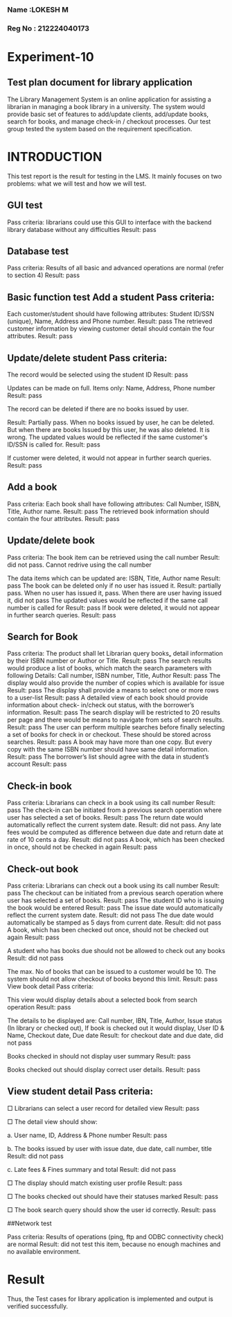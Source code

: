 ### Name :LOKESH M
### Reg No : 212224040173

# Experiment-10
## Test plan document for library application
The Library Management System is an online application for assisting a librarian in managing a 
book library in a university. The system would provide basic set of features to add/update clients, 
add/update books, search for books, and manage check-in / checkout processes. Our test group 
tested the system based on the requirement specification. 
# INTRODUCTION
This test report is the result for testing in the LMS. It mainly focuses on two problems: what 
we will test and how we will test. 
## GUI test 
Pass criteria: librarians could use this GUI to interface with the backend library database 
without any difficulties 
Result: pass 
## Database test 
Pass criteria: Results of all basic and advanced operations are normal (refer to section 4) 
Result: pass 
## Basic function test Add a student Pass criteria: 
Each customer/student should have following attributes: Student ID/SSN 
(unique), Name, Address and Phone number. 
Result: pass 
The retrieved customer information by viewing customer detail should contain 
the four attributes. 
Result: pass 
## Update/delete student Pass criteria: 
The record would be selected using the student ID 
Result: pass 

Updates can be made on full. Items only: Name, Address, Phone number 
Result: pass 

The record can be deleted if there are no books issued by user. 

Result: Partially pass. When no books issued by user, he can be deleted. But 
when there are books Issued by this user, he was also deleted. It is wrong. 
The updated values would be reflected if the same customer's ID/SSN is called 
for. 
Result: pass 

If customer were deleted, it would not appear in further search queries. 
Result: pass 

## Add a book 

 Pass criteria: 
Each book shall have following attributes: Call Number, ISBN, Title, Author 
name. 
Result: pass 
The retrieved book information should contain the four attributes. 
Result: pass 
## Update/delete book 
Pass criteria: 
The book item can be retrieved using the call number 
Result: did not pass. Cannot redrive using the call number 

 The data items which can be updated are: ISBN, Title, Author name Result: pass 
The book can be deleted only if no user has issued it. 
Result: partially pass. When no user has issued it, pass. When there are 
user having issued it, did not pass 
The updated values would be reflected if the same call number is called for Result: 
pass 
If book were deleted, it would not appear in further search queries. Result: pass 
## Search for Book
Pass criteria: 
The product shall let Librarian query books„ detail information by their 
ISBN number or Author or Title. 
Result: pass 
The search results would produce a list of books, which match the 
search parameters with following Details: Call number, ISBN 
number, Title, Author 
Result: pass 
The display would also provide the number of copies which is available for issue 
Result: pass 
The display shall provide a means to select one or more rows to a user-list Result: 
pass 
A detailed view of each book should provide information about check- 
in/check out status, with the borrower’s information. 
Result: pass 
The search display will be restricted to 20 results per page and there 
would be means to navigate from sets of search results. 
Result: pass 
The user can perform multiple searches before finally selecting a set 
of books for check in or checkout. These should be stored across 
searches. 
Result: pass 
A book may have more than one copy. But every copy with the same 
ISBN number should have same detail information. 
Result: pass 
The borrower’s list should agree with the data in student’s account Result: pass

## Check-in book 
Pass criteria: 
Librarians can check in a book using its call number 
Result: pass 
The check-in can be initiated from a previous search operation where 
user has selected a set of books. 
Result: pass 
The return date would automatically reflect the current 
system date. Result: did not pass. 
Any late fees would be computed as difference between due date and 
return date at rate of 10 cents a day. 
Result: did not pass 
A book, which has been checked in once, should not be checked in again Result: 
pass 
## Check-out book 
Pass criteria: 
Librarians can check out a book using its call number Result: pass 
The checkout can be initiated from a previous search operation where user has selected a set of 
books. 
Result: pass 
The student ID who is issuing the book would be entered Result: pass 
The issue date would automatically reflect the current system date. Result: did not pass 
The due date would automatically be stamped as 5 days from current date. Result: did not pass 
A book, which has been checked out once, should not be checked out again 
Result: pass 

 A student who has books due should not be allowed to check out any books 
Result: did not pass 

 The max. No of books that can be issued to a customer would be 10. The system should not 
allow checkout of books beyond this limit. 
Result: pass View book detail Pass criteria: 

 This view would display details about a selected book from search operation 
Result: pass 

 The details to be displayed are: Call number, IBN, Title, Author, Issue status (In library or 
checked out), If book is checked out it would display, User ID & Name, Checkout date, Due 
date 
Result: for checkout date and due date, did not pass 

 Books checked in should not display user summary 
Result: pass 

 Books checked out should display correct user details. Result: pass 

## View student detail Pass criteria: 
□ Librarians can select a user record for detailed view Result: pass 

□ The detail view should show: 

a. User name, ID, Address & Phone number Result: pass 

b. The books issued by user with issue date, due date, call number, title Result: did not pass 

c. Late fees & Fines summary and total Result: did not pass 

□ The display should match existing user profile Result: pass 

□ The books checked out should have their statuses marked Result: pass 

□ The book search query should show the user id correctly. Result: pass 
 
##Network test 
 
Pass criteria: Results of operations (ping, ftp and ODBC connectivity check) are normal 
Result: did not test this item, because no enough machines and no available environment. 

# Result
Thus, the Test cases for library application is implemented and output is verified successfully.
